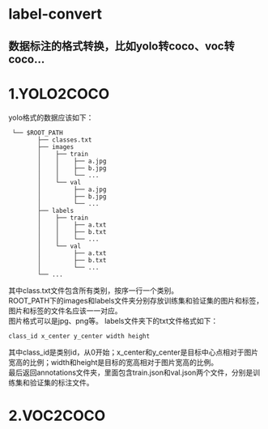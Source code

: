 # label-convert
数据标注的格式转换，比如yolo转coco、voc转coco...
---
# 1.YOLO2COCO

yolo格式的数据应该如下：

```
 └── $ROOT_PATH
        ├── classes.txt
        ├── images
        │    ├── train
        │    │    ├── a.jpg
        │    │    ├── b.jpg
        │    │    └── ...
        │    └── val
        │         ├── a.jpg
        │         ├── b.jpg
        │         └── ...
        ├── labels
        │    ├── train
        │    │    ├── a.txt
        │    │    ├── b.txt
        │    │    └── ...
        │    └── val
        │         ├── a.txt
        │         ├── b.txt
        │         └── ...
        └── ...

```
其中class.txt文件包含所有类别，按序一行一个类别。  
ROOT_PATH下的images和labels文件夹分别存放训练集和验证集的图片和标签，图片和标签的文件名应该一一对应。  
图片格式可以是jpg、png等。
labels文件夹下的txt文件格式如下：
```
class_id x_center y_center width height
```
其中class_id是类别id，从0开始；x_center和y_center是目标中心点相对于图片宽高的比例；width和height是目标的宽高相对于图片宽高的比例。  
最后返回annotations文件夹，里面包含train.json和val.json两个文件，分别是训练集和验证集的标注文件。
# 2.VOC2COCO
